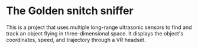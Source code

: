 # The Golden snitch sniffer
This is a project that uses multiple long-range ultrasonic sensors to find and track an object flying in three-dimensional space. It displays the object's coordinates, speed, and trajectory through a VR headset.
